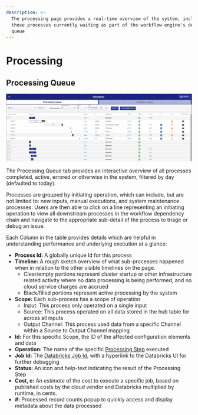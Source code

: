```yaml
---
description: >-
  The processing page provides a real-time overview of the system, including
  those processes currently waiting as part of the workflow engine's dependency
  queue
---
```


# Processing

## Processing Queue

![Sample Processing Queue](../.gitbook/assets/image%20%28350%29.png)

The Processing Queue tab provides an interactive overview of all processes completed, active, errored or otherwise in the system, filtered by day \(defaulted to today\).

Processes are grouped by initiating operation, which can include, but are not limited to: new inputs, manual executions, and system maintenance processes. Users are then able to click on a line representing an initiating operation to view all downstream processes in the workflow dependency chain and navigate to the appropriate sub-detail of the process to triage or debug an issue.

Each Column in the table provides details which are helpful in understanding performance and underlying execution at a glance:

* **Process Id:** A globally unique Id for this process
* **Timeline:** A rough sketch overview of what sub-processes happened when in relation to the other visible timelines on the page.
  * Clear/empty portions represent cluster startup or other infrastructure related activity where no data processing is being performed, and no cloud service charges are accrued
  * Black/filled portions represent active processing by the system
* **Scope:** Each sub-process has a scope of operation
  * Input: This process only operated on a single input
  * Source: This process operated on all data stored in the hub table for across all inputs
  * Output Channel: This process used data from a specific Channel within a Source to Output Channel mapping
* **Id:** For this specific Scope, the ID of the affected configuration elements and data
* **Operation:** The name of the specific [Processing Step](../logical-architecture-overview/data-processing-engine/data-processing-1.md) executed
* **Job Id:** The [Databricks Job Id](https://docs.databricks.com/jobs.html), with a hyperlink to the Databricks UI for further debugging
* **Status:** An icon and help-text indicating the result of the Processing Step
* **Cost, c:** An _estimate_ of the cost to execute a specific job, based on published costs by the cloud vendor and Databricks multiplied by runtime, in cents.
* **\#:** Processed record counts popup to quickly access and display metadata about the data processed

